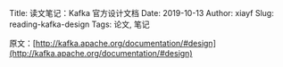 Title: 读文笔记：Kafka 官方设计文档
Date: 2019-10-13
Author: xiayf
Slug: reading-kafka-design
Tags: 论文, 笔记

原文：[http://kafka.apache.org/documentation/#design](http://kafka.apache.org/documentation/#design)